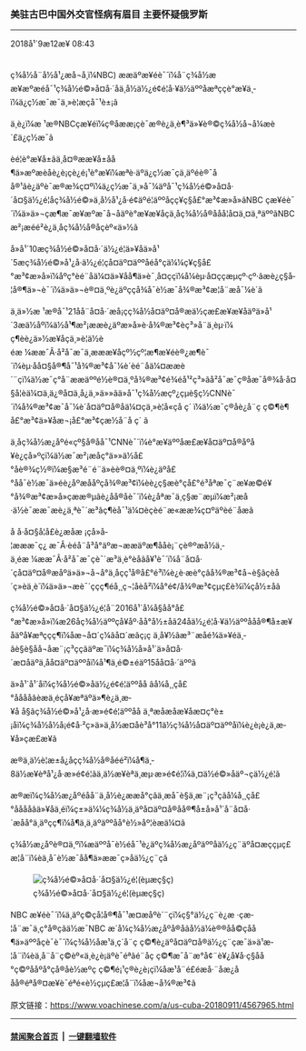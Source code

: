 ### 美驻古巴中国外交官怪病有眉目 主要怀疑俄罗斯 
------------------------

<div class="published">
 <span class="date" title="ä¸­å½æ¶é´">
  <time datetime="2018-09-12T08:43:16+08:00">
   2018å¹´9æ12æ¥ 08:43
  </time>
 </span>
</div>
<br/>
<div class="wsw">
 <p>
  ç¾å½å¨å½å¹¿æ­å¬å¸ï¼NBC) ææäºæ¥éè¯´ï¼å¨ç¾å½ææ¥æºæéå¯¹ç¾å½é©»å¤å·´åä¸­å½ä½¿é¢é¦å·¥ä½äººåæªççè°æ¥ä¸­ï¼ä¿ç½æ¯æ¯ä¸»è¦æçå¯¹è±¡ã
 </p>
 <p>
  ä¸è¿ï¼æ ¹æ®NBCçæ¥éï¼ç®åææ¡çè¯æ®è¿ä¸è¶³ä»¥è®©ç¾å½å¬å¼æè´£ä¿ç½æ¯ã
 </p>
 <p>
  èé¦è°æ¥å±ãä¸­å¤®ææ¥å±åå¶ä»æºæèåè¿è¡çè¿é¡¹è°æ¥ï¼æªè·äºä¿ç½æ¯çä¸äºéè®¯åå®¹ãè¿äºè¯æ®æ¾ç¤ºï¼ä¿ç½æ¯ä¸»å¯¼äºå¯¹ç¾å½é©»å¤å·´å¤§ä½¿é¦åç¾å½é©»ä¸­å½å¹¿å·é¢äºé¦äººåçç¥ç§å£°æ³¢æ»å»ãNBC çæ¥éè¯´ï¼ä»ä»¬çæ¶æ¯æ¥æºæ¯å¬åäºè°æ¥æ¥åçä¸åç¾å½å®ååå¦å¤ä¸¤ä¸ªäººãNBC æ²¡æéé²è¿ä¸åç¾å½å®åçèº«ä»½ã
 </p>
 <p>
  å»å¹´10æç¾å½é©»å¤å·´ä½¿é¦ä»¥åä»å¹´5æç¾å½é©»å¹¿å·ä½¿é¦çå¤äº¤äººåé­å°çä¼¼ç¥ç§å£°æ³¢æ»å»ï¼åºç°èé¨åä¼¤ä»¥åå¶ä»è¯¸å¤ççï¼å¼èµ·å¤ççæµçº·çº·ãæè¿ç§å­¦å®¶ä»¬è¯´ï¼ä»ä»¬è®¤ä¸ºè¿äºççå¾å¯è½æ¯å¾®æ³¢æ­¦å¨æå¯¼è´ã
 </p>
 <p>
  ä¸ä»½æ ¹æ®å¯¹21åå¨å¤å·´æå¡çç¾å½å¤äº¤å®æä½çæ£æ¥æ¥åäºä»å¹´3æä½åºï¼ä½å¹¶æ²¡ææè¿äºæ»å»è·å¾®æ³¢èç³»å¨ä¸èµ·ï¼ ç¶èè¿ä»½æ¥åçä¸»è¦ä½èéæ ¼ææ¯Â·å²å¯æ¯ä¸æææ¥åçº½çº¦æ¶æ¥éè®¿æ¶è¯´ï¼èµ·åå¤§å®¶å¯¹å¾®æ³¢å¯¼è´èé¨åä¼¤ææè´¨çï¼ä½æ¯ç°å¨ææäººé½è®¤ä¸ºå¾®æ³¢é¾éå¹²ç³»ãå²å¯æ¯ç®åæ¯å®¾å·å¤§å­¦èä¼¤ä¸ä¿®å¤ä¸­å¿ä¸»ä»»ãä»å¯¹ç¾å½æçº¿çµè§ç½CNNè¯´ï¼å¾®æ³¢æ¯å¯¼è´å¤äº¤å®åä¼¤çä¸»è¦å«çå ç´ ï¼ä½æ¯ç®åè¿å¨ç ç©¶è¶å£°æ³¢ä»¥åæ¬¡å£°æ³¢ç­æ½å¨å ç´ ã
 </p>
 <p>
  ä¸åç¾å½æ¿åºé«çº§å®åå¯¹CNNè¯´ï¼è°æ¥äººåæ£æ¥å¤äº¤å®åºå¥è¿çå»ºç­ï¼ä½æ¯æ²¡æåç°ä»»ä½å£°åè®¾ç½®ï¼æ§æ³é¨é¨ä»èè®¤ä¸ºï¼è¿äºå£°åå¯è½æ¯ä»éè¿åºæååºçå¾®æ³¢ï¼èè¿ç§æè°çå£°é³åªæ¯ç¨æ¥æ©é¥°å¾®æ³¢æ»å»çææ®µãè¿åå®åè¯´ï¼è¿åªæ¯ä¸ç§æ¨æµï¼æ²¡æå·ä½è¯ææ¯æè¿ä¸ªè¯´æ³ãç¶èå¯¹ä¼¤èçèé¨æ«ææ¾ç¤ºäºèé¨åæã
 </p>
 <p>
  å å·å¤§å­¦å£è¿­æåæ ¡çå»å­¦æææ¯ç¿ æ¯Â·èéå¨å³å°äºæ¬ææäºæ¶ååè¡¨çè®ºæå½ä¸­ä¸éæ ¼ææ¯Â·å²å¯æ¯çè¯´æ³ä¸è°èåãå¥¹è¯´ï¼å¨å¤å·´çå¤äº¤å®æåºä»ä»¬å¬å°ä¸åçç¹å®å£°é³ï¼è¿è·æè°çâå¾®æ³¢å¬è§âçèå´ç»èä¸è´ï¼ä»ä»¬æè¯´ççç¶éå¸¸ç¬¦åèå²ï¼å°é¢/å¾®æ³¢çµç£è¾ï¼çå½±åã
 </p>
 <p>
  ç¾å½é©»å¤å·´å¤§ä½¿é¦å¨2016å¹´å¼å§åå°å£°æ³¢æ»å»ï¼æ26åç¾å½äººçå¥åº·åå°å½±åã24åä½¿é¦å·¥ä½äººååå®¶å±æ¥åäºå¥æªççç¶ï¼åæ¬å¤´ç¼ãå¤´æãç¡ç ä¸å¥½ãæ³¨æåé¾ä»¥éä¸­ãè§è§åå¬åæ¨¡ç³ç­ç­ãäºæ¯ï¼ç¾å½å»å¹´ä»å¤å·´æ¤åäºä¸åå¤äº¤äººåï¼å¹¶ä¸é©±éäº15åå¤å·´äººã
 </p>
 <p>
  ä»å¹´å¹´åï¼ç¾å½é©»åä½¿é¢é¦äººåå âå¼å¸¸çå£°ååååâèæä¸éçå¥æªäºä»¶è¿ä¸æ­¥å å§ãç¾å½é©»å¹¿å·æ»é¢é¦äººåå ä¸ªæåæåæ¥åæ­¤ç°è±¡åï¼ç¾å½å½å¡é¢å·²ç»ä»ä¸­å½æ¤åè³å°11ä½ç¾å½å¤äº¤äººåï¼è¿è¡è¿ä¸æ­¥å»çæ£æ¥ã
 </p>
 <p>
  æ®ä¸ä½è¦æ±å¿åçç¾å½å®åéé²ï¼å¶ä¸­8ä½æ¥èªå¹¿å·æ»é¢é¦ãä¸ä½æ¥èªä¸æµ·æ»é¢é¦ï¼ä¸¤ä½é©»åäº¬çä½¿é¦ã
 </p>
 <p>
  æ®æï¼ç¾å½æ¿åºéåå¨ä¸­å½è¿ææå°çâä¸æå¯è§ä¸æ¨¡ç³çãå¼å¸¸çå£°ååååâä»¥åä¸éï¼ç±»ä¼¼ç¾å½ä¸äºå¤äº¤å®åå®¶å±å»å¹´å¨å¤å·´æåå°ä¸äºçç¶ï¼å¶ä¸­ä¸äºäººåå°è½»åº¦èæä¼¤ã
 </p>
 <p>
  ç¾å½æ¿åºè®¤ä¸ºï¼æäººå¯è½éå¯¹è¿äºç¾å½æ¿åºäººåä½¿ç¨äºå¤æççµç£æ­¦å¨ï¼èä¸å¯è½æ¯åå¶ä»ææ¯ç»åä½¿ç¨çã
 </p>
 <div class="wsw__embed">
  <figure class="media-image js-media-expand">
   <div class="img-wrap">
    <div class="thumb">
     <img alt="ç¾å½é©»å¤å·´å¤§ä½¿é¦(èµæç§ç)" src="https://gdb.voanews.com/1A3295B4-AE37-4827-BF52-E04BEF8A8FA8_w250_r0_s.jpg"/>
    </div>
    <span class="ico ico-fullscreen ico--media-expand ico--rounded">
    </span>
   </div>
   <figcaption>
    <span class="caption">
     ç¾å½é©»å¤å·´å¤§ä½¿é¦(èµæç§ç)
    </span>
   </figcaption>
  </figure>
 </div>
 <p>
  NBC æ¥éè¯´ï¼ä¸äºç©çå­¦å®¶å¯¹æ­¤æåºè´¨çï¼ç§°ä½¿ç¨è¿æ ·çæ­¦å¨æ¯ä¸ç°å®çãä½æ¯NBC æ´å¼ç¾å½æ¿åºå®åãå½ä¼è®®åå©çåå¶ä»äººåçè¯è¯´ï¼ç¾å½åæ¹ä¸ç´å¨ç ç©¶è¿äºå¤äº¤å®ä½¿ç¨çæ¯ä»ä¹æ­¦å¨ï¼èä¸å¨å¨ç©èº«ä¸è¿è¡äºè¯éªãé¨åç ç©¶æ¯å¨æ°å¢¨è¥¿å¥å·ç§åå°ç©ºååºå°çå®åè½æºç ç©¶é¡¹ç®è¿è¡çï¼åæ¹å¨é£éæå·¨åæ¿ååå®éªå®¤æ¥è¯éªé«è½çµç£æ­¦å¨ï¼åæ¬å¾®æ³¢ã
 </p>
 <p>
 </p>
</div>

原文链接：https://www.voachinese.com/a/us-cuba-20180911/4567965.html


------------------------
#### [禁闻聚合首页](https://github.com/gfw-breaker/banned-news/blob/master/README.md) &nbsp;|&nbsp;  [一键翻墙软件](https://github.com/gfw-breaker/nogfw/blob/master/README.md)